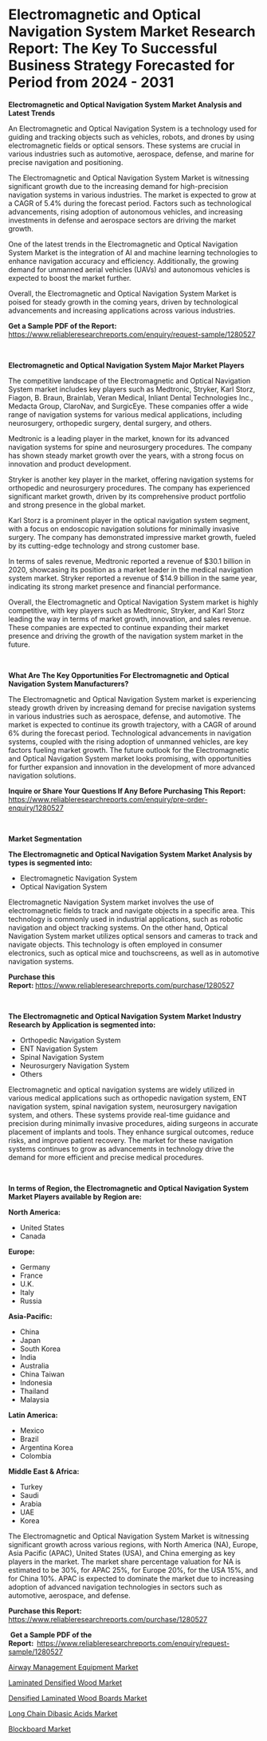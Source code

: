 <p><h1>Electromagnetic and Optical Navigation System Market Research Report: The Key To Successful Business Strategy Forecasted for Period from 2024 - 2031</h1></p><p><strong>Electromagnetic and Optical Navigation System Market Analysis and Latest Trends</strong></p>
<p><p>An Electromagnetic and Optical Navigation System is a technology used for guiding and tracking objects such as vehicles, robots, and drones by using electromagnetic fields or optical sensors. These systems are crucial in various industries such as automotive, aerospace, defense, and marine for precise navigation and positioning.</p><p>The Electromagnetic and Optical Navigation System Market is witnessing significant growth due to the increasing demand for high-precision navigation systems in various industries. The market is expected to grow at a CAGR of 5.4% during the forecast period. Factors such as technological advancements, rising adoption of autonomous vehicles, and increasing investments in defense and aerospace sectors are driving the market growth.</p><p>One of the latest trends in the Electromagnetic and Optical Navigation System Market is the integration of AI and machine learning technologies to enhance navigation accuracy and efficiency. Additionally, the growing demand for unmanned aerial vehicles (UAVs) and autonomous vehicles is expected to boost the market further.</p><p>Overall, the Electromagnetic and Optical Navigation System Market is poised for steady growth in the coming years, driven by technological advancements and increasing applications across various industries.</p></p>
<p><strong>Get a Sample PDF of the Report:&nbsp;</strong> <a href="https://www.reliableresearchreports.com/enquiry/request-sample/1280527">https://www.reliableresearchreports.com/enquiry/request-sample/1280527</a></p>
<p>&nbsp;</p>
<p><strong>Electromagnetic and Optical Navigation System Major Market Players</strong></p>
<p><p>The competitive landscape of the Electromagnetic and Optical Navigation System market includes key players such as Medtronic, Stryker, Karl Storz, Fiagon, B. Braun, Brainlab, Veran Medical, Inliant Dental Technologies Inc., Medacta Group, ClaroNav, and SurgicEye. These companies offer a wide range of navigation systems for various medical applications, including neurosurgery, orthopedic surgery, dental surgery, and others.</p><p>Medtronic is a leading player in the market, known for its advanced navigation systems for spine and neurosurgery procedures. The company has shown steady market growth over the years, with a strong focus on innovation and product development.</p><p>Stryker is another key player in the market, offering navigation systems for orthopedic and neurosurgery procedures. The company has experienced significant market growth, driven by its comprehensive product portfolio and strong presence in the global market.</p><p>Karl Storz is a prominent player in the optical navigation system segment, with a focus on endoscopic navigation solutions for minimally invasive surgery. The company has demonstrated impressive market growth, fueled by its cutting-edge technology and strong customer base.</p><p>In terms of sales revenue, Medtronic reported a revenue of $30.1 billion in 2020, showcasing its position as a market leader in the medical navigation system market. Stryker reported a revenue of $14.9 billion in the same year, indicating its strong market presence and financial performance.</p><p>Overall, the Electromagnetic and Optical Navigation System market is highly competitive, with key players such as Medtronic, Stryker, and Karl Storz leading the way in terms of market growth, innovation, and sales revenue. These companies are expected to continue expanding their market presence and driving the growth of the navigation system market in the future.</p></p>
<p>&nbsp;</p>
<p><strong>What Are The Key Opportunities For Electromagnetic and Optical Navigation System Manufacturers?</strong></p>
<p><p>The Electromagnetic and Optical Navigation System market is experiencing steady growth driven by increasing demand for precise navigation systems in various industries such as aerospace, defense, and automotive. The market is expected to continue its growth trajectory, with a CAGR of around 6% during the forecast period. Technological advancements in navigation systems, coupled with the rising adoption of unmanned vehicles, are key factors fueling market growth. The future outlook for the Electromagnetic and Optical Navigation System market looks promising, with opportunities for further expansion and innovation in the development of more advanced navigation solutions.</p></p>
<p><strong>Inquire or Share Your Questions If Any Before Purchasing This Report:</strong> <a href="https://www.reliableresearchreports.com/enquiry/pre-order-enquiry/1280527">https://www.reliableresearchreports.com/enquiry/pre-order-enquiry/1280527</a></p>
<p>&nbsp;</p>
<p><strong>Market Segmentation</strong></p>
<p><strong>The Electromagnetic and Optical Navigation System Market Analysis by types is segmented into:</strong></p>
<p><ul><li>Electromagnetic Navigation System</li><li>Optical Navigation System</li></ul></p>
<p><p>Electromagnetic Navigation System market involves the use of electromagnetic fields to track and navigate objects in a specific area. This technology is commonly used in industrial applications, such as robotic navigation and object tracking systems. On the other hand, Optical Navigation System market utilizes optical sensors and cameras to track and navigate objects. This technology is often employed in consumer electronics, such as optical mice and touchscreens, as well as in automotive navigation systems.</p></p>
<p><strong>Purchase this Report:&nbsp;</strong><a href="https://www.reliableresearchreports.com/purchase/1280527">https://www.reliableresearchreports.com/purchase/1280527</a></p>
<p>&nbsp;</p>
<p><strong>The Electromagnetic and Optical Navigation System Market Industry Research by Application is segmented into:</strong></p>
<p><ul><li>Orthopedic Navigation System</li><li>ENT Navigation System</li><li>Spinal Navigation System</li><li>Neurosurgery Navigation System</li><li>Others</li></ul></p>
<p><p>Electromagnetic and optical navigation systems are widely utilized in various medical applications such as orthopedic navigation system, ENT navigation system, spinal navigation system, neurosurgery navigation system, and others. These systems provide real-time guidance and precision during minimally invasive procedures, aiding surgeons in accurate placement of implants and tools. They enhance surgical outcomes, reduce risks, and improve patient recovery. The market for these navigation systems continues to grow as advancements in technology drive the demand for more efficient and precise medical procedures.</p></p>
<p>&nbsp;</p>
<p><strong>In terms of Region, the Electromagnetic and Optical Navigation System Market Players available by Region are:</strong></p>
<p>
    <p> <strong> North America: </strong>
        <ul>
            <li>United States</li>
            <li>Canada</li>
        </ul>
        </p> 
    <p> <strong> Europe: </strong>
        <ul>
            <li>Germany</li>
            <li>France</li>
            <li>U.K.</li>
            <li>Italy</li>
            <li>Russia</li>
        </ul>
        </p> 
    <p> <strong> Asia-Pacific: </strong>
        <ul>
            <li>China</li>
            <li>Japan</li>
            <li>South Korea</li>
            <li>India</li>
            <li>Australia</li>
            <li>China Taiwan</li>
            <li>Indonesia</li>
            <li>Thailand</li>
            <li>Malaysia</li>
        </ul>
        </p> 
    <p> <strong> Latin America: </strong>
        <ul>
            <li>Mexico</li>
            <li>Brazil</li>
            <li>Argentina Korea</li>
            <li>Colombia</li>
        </ul>
        </p> 
    <p> <strong> Middle East & Africa: </strong>
        <ul>
            <li>Turkey</li>
            <li>Saudi</li>
            <li>Arabia</li>
            <li>UAE</li>
            <li>Korea</li>
        </ul>
    </p>
    </p>
<p><p>The Electromagnetic and Optical Navigation System Market is witnessing significant growth across various regions, with North America (NA), Europe, Asia Pacific (APAC), United States (USA), and China emerging as key players in the market. The market share percentage valuation for NA is estimated to be 30%, for APAC 25%, for Europe 20%, for the USA 15%, and for China 10%. APAC is expected to dominate the market due to increasing adoption of advanced navigation technologies in sectors such as automotive, aerospace, and defense.</p></p>
<p><strong>Purchase this Report: </strong><a href="https://www.reliableresearchreports.com/purchase/1280527">https://www.reliableresearchreports.com/purchase/1280527</a></p>
<p>&nbsp;<strong>Get a Sample PDF of the Report:&nbsp;&nbsp;</strong><a href="https://www.reliableresearchreports.com/enquiry/request-sample/1280527">https://www.reliableresearchreports.com/enquiry/request-sample/1280527</a></p>
<p><strong></strong></p>
<p><p><a href="https://medium.com/@olenwuckert56/airway-management-equipment-market-competitive-analysis-market-trends-and-forecast-to-2031-8dd0313e8a9f">Airway Management Equipment Market</a></p><p><a href="https://medium.com/@olenwuckert56/laminated-densified-wood-market-insight-market-trends-growth-forecasted-from-2024-to-2031-9dfac1726b92">Laminated Densified Wood Market</a></p><p><a href="https://medium.com/@olenwuckert56/densified-laminated-wood-boards-market-furnishes-information-on-market-share-market-trends-and-27d2cbe6f2ed">Densified Laminated Wood Boards Market</a></p><p><a href="https://github.com/moyahfrancoestellec51j635wcx/Market-Research-Report-List-1/blob/main/long-chain-dibasic-acids-market.md">Long Chain Dibasic Acids Market</a></p><p><a href="https://medium.com/@tommiesmith8654/blockboard-market-insight-market-trends-growth-forecasted-from-2024-to-2031-8fd6842499c2">Blockboard Market</a></p></p>